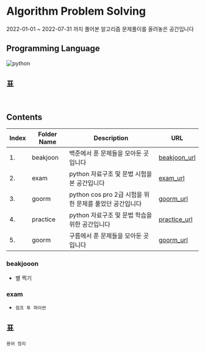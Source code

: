 # Algorithm Problem Solving
2022-01-01 ~ 2022-07-31 까지 풀어본 알고리즘 문제풀이를 올려놓은 공간입니다

## Programming Language
![python](https://user-images.githubusercontent.com/98525849/184149437-9fcb6cee-4874-49d1-be61-e4714b6100c0.png
)

## 표
```


```


## Contents

| Index | Folder Name | Description | URL |
| ----- | ------ | ------ | ------ |
| 1.    | beakjoon | 백준에서 푼 문제들을 모아둔 곳입니다 | [beakjoon_url][beakjoon]
| 2.    | exam | python 자료구조 및 문법 시험을 본 공간입니다 | [exam_url][exam]
| 3.    | goorm | python cos pro 2급 시험을 위한 문제를 풀었던 공간입니다 | [goorm_url][goorm]
| 4.    | practice | python 자료구조 및 문법 학습을 위한 공간입니다 | [practice_url][practice]
| 5.    | goorm | 구름에서 푼 문제들을 모아둔 곳 입니다 | [goorm_url][goorm]

[beakjoon]: <https://www.acmicpc.net/>
[exam]: <https://wikidocs.net/book/1>
[goorm]: <https://edu.goorm.io/lecture/17033/cos-pro-2%EA%B8%89-%EA%B8%B0%EC%B6%9C%EB%AC%B8%EC%A0%9C-python/>
[practice]:<https://algolabs.modoo.at/?link=3b5d98fa&messageNo=1&mode=view&query=&queryType=0&myList=0&page=1>
[goorm]: <https://edu.goorm.io/lecture/17033/cos-pro-2%25EA%25B8%2589-%25EA%25B8%25B0%25EC%25B6%259C%25EB%25AC%25B8%25EC%25A0%259C-python>

### beakjooon
- 별 찍기

### exam
- `점프 투 파이썬` 
## 표
```
용어 정리

```
